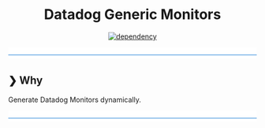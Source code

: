 <h1 align="center">Datadog Generic Monitors</h1>

<p align="center">
  <a href="https://david-dm.org/DaNautilus/datadog-generic-monitors">
    <img src="https://david-dm.org/DaNautilus/datadog-generic-monitors/status.svg?style=flat" alt="dependency" />
  </a>
</p>

![divider](./divider.png)

## ❯ Why

Generate Datadog Monitors dynamically.

![divider](./divider.png)

